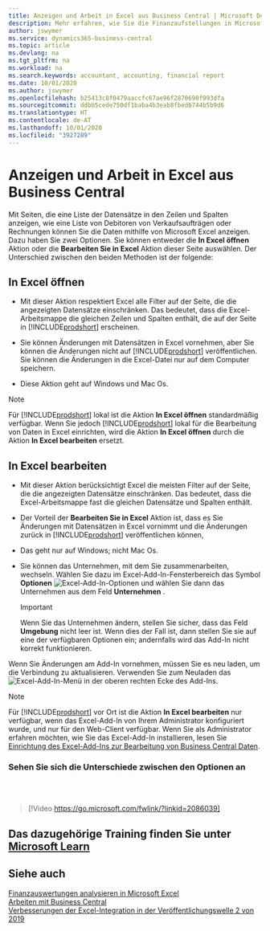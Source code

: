 ```yaml
---
title: Anzeigen und Arbeit in Excel aus Business Central | Microsoft Docs
description: Mehr erfahren, wie Sie die Finanzaufstellungen in Microsoft Excel von  Business Central für eine Analyse der Daten öffnen können.
author: jswymer
ms.service: dynamics365-business-central
ms.topic: article
ms.devlang: na
ms.tgt_pltfrm: na
ms.workload: na
ms.search.keywords: accountant, accounting, financial report
ms.date: 10/01/2020
ms.author: jswymer
ms.openlocfilehash: b25413c8f0479aaccfc67ae96f2870690f993dfa
ms.sourcegitcommit: ddbb5cede750df1baba4b3eab8fbed6744b5b9d6
ms.translationtype: HT
ms.contentlocale: de-AT
ms.lasthandoff: 10/01/2020
ms.locfileid: "3927289"
---
```

# <a name="viewing-and-editing-in-excel-from-business-central"></a>Anzeigen und Arbeit in Excel aus Business Central

Mit Seiten, die eine Liste der Datensätze in den Zeilen und Spalten anzeigen, wie eine Liste von Debitoren von Verkaufsaufträgen oder Rechnungen können Sie die Daten mithilfe von Microsoft Excel anzeigen. Dazu haben Sie zwei Optionen. Sie können entweder die **In Excel öffnen** Aktion oder die **Bearbeiten Sie in Excel** Aktion dieser Seite auswählen. Der Unterschied zwischen den beiden Methoden ist der folgende:  

## <a name="open-in-excel"></a>In Excel öffnen

- Mit dieser Aktion respektiert Excel alle Filter auf der Seite, die die angezeigten Datensätze einschränken. Das bedeutet, dass die Excel-Arbeitsmappe die gleichen Zeilen und Spalten enthält, die auf der Seite in [!INCLUDE[prodshort](includes/prodshort.md)] erscheinen.

- Sie können Änderungen mit Datensätzen in Excel vornehmen, aber Sie können die Änderungen nicht auf  [!INCLUDE[prodshort](includes/prodshort.md)] veröffentlichen. Sie können die Änderungen in die Excel-Datei nur auf dem Computer speichern.

- Diese Aktion geht auf Windows und Mac Os.

> [!NOTE]
> Für [!INCLUDE[prodshort](includes/prodshort.md)] lokal ist die Aktion **In Excel öffnen** standardmäßig verfügbar. Wenn Sie jedoch [!INCLUDE[prodshort](includes/prodshort.md)] lokal für die Bearbeitung von Daten in Excel einrichten, wird die Aktion **In Excel öffnen** durch die Aktion **In Excel bearbeiten** ersetzt.

## <a name="edit-in-excel"></a>In Excel bearbeiten

- Mit dieser Aktion berücksichtigt Excel die meisten Filter auf der Seite, die die angezeigten Datensätze einschränken. Das bedeutet, dass die Excel-Arbeitsmappe fast die gleichen Datensätze und Spalten enthält.

- Der Vorteil der **Bearbeiten Sie in Excel** Aktion ist, dass es Sie Änderungen mit Datensätzen in Excel vornimmt und die Änderungen zurück in [!INCLUDE[prodshort](includes/prodshort.md)] veröffentlichen können,

- Das geht nur auf Windows; nicht Mac Os.

- Sie können das Unternehmen, mit dem Sie zusammenarbeiten, wechseln. Wählen Sie dazu im Excel-Add-In-Fensterbereich das Symbol **Optionen** ![Excel-Add-In-Optionen](media/cogwheel.png "Excel-Add-In-Optionen") und wählen Sie dann das Unternehmen aus dem Feld **Unternehmen** .  

    > [!IMPORTANT]
    > Wenn Sie das Unternehmen ändern, stellen Sie sicher, dass das Feld **Umgebung** nicht leer ist. Wenn dies der Fall ist, dann stellen Sie sie auf eine der verfügbaren Optionen ein; andernfalls wird das Add-In nicht korrekt funktionieren.  

Wenn Sie Änderungen am Add-In vornehmen, müssen Sie es neu laden, um die Verbindung zu aktualisieren. Verwenden Sie zum Neuladen das ![Excel-Add-In-Menü](media/excel-addin-menu.png "Excel-Add-In-Menü") in der oberen rechten Ecke des Add-Ins.

> [!NOTE]
> Für [!INCLUDE[prodshort](includes/prodshort.md)] vor Ort ist die Aktion **In Excel bearbeiten** nur verfügbar, wenn das Excel-Add-In von Ihrem Administrator konfiguriert wurde, und nur für den Web-Client verfügbar. Wenn Sie als Administrator erfahren möchten, wie Sie das Excel-Add-In installieren, lesen Sie [Einrichtung des Excel-Add-Ins zur Bearbeitung von Business Central Daten](/dynamics365/business-central/dev-itpro/administration/configuring-excel-addin).

### <a name="see-the-differences-between-the-options"></a>Sehen Sie sich die Unterschiede zwischen den Optionen an
<br><br>  

> [!Video https://go.microsoft.com/fwlink/?linkid=2086039]

## <a name="see-related-training-at-microsoft-learn"></a>Das dazugehörige Training finden Sie unter [Microsoft Learn](/learn/modules/configure-powerbi-excel-dynamics-365-business-central/index)

## <a name="see-also"></a>Siehe auch

[Finanzauswertungen analysieren in Microsoft Excel](finance-analyze-excel.md)  
[Arbeiten mit  Business Central](ui-work-product.md)  
[Verbesserungen der Excel-Integration in der Veröffentlichungswelle 2 von 2019](/dynamics365-release-plan/2019wave2/dynamics365-business-central/enhancements-excel-integration)  
